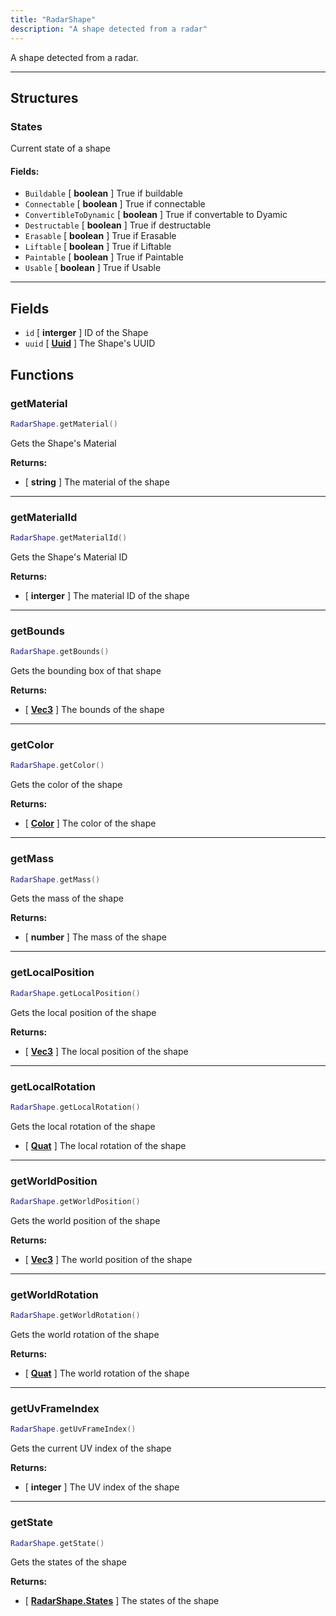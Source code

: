 ```yaml
---
title: "RadarShape"
description: "A shape detected from a radar"
---
```


A shape detected from a radar.

---

## Structures

### States

Current state of a shape

#### Fields:

- `Buildable` [ **boolean** ] True if buildable
- `Connectable` [ **boolean** ] True if connectable
- `ConvertibleToDynamic` [ **boolean** ] True if convertable to Dyamic
- `Destructable` [ **boolean** ] True if destructable
- `Erasable` [ **boolean** ] True if Erasable
- `Liftable` [ **boolean** ] True if Liftable
- `Paintable` [ **boolean** ] True if Paintable
- `Usable` [ **boolean** ] True if Usable

---

## Fields

- `id` [ **interger** ] ID of the Shape
- `uuid` [ **[Uuid](https://scrapmechanicdocs.com/docs/Game-Script-Environment/Userdata/Uuid/)** ] The Shape's UUID

## Functions

### getMaterial

```lua
RadarShape.getMaterial()
```

Gets the Shape's Material

**Returns:**
- [ **string** ] The material of the shape

---

### getMaterialId

```lua
RadarShape.getMaterialId()
```

Gets the Shape's Material ID

**Returns:**
- [ **interger** ] The material ID of the shape

---

### getBounds

```lua
RadarShape.getBounds()
```

Gets the bounding box of that shape

**Returns:**
- [ **[Vec3](https://scrapmechanicdocs.com/docs/Game-Script-Environment/Userdata/Vec3/)** ] The bounds of the shape

---

### getColor

```lua
RadarShape.getColor()
```

Gets the color of the shape

**Returns:**
- [ **[Color](https://scrapmechanicdocs.com/docs/Game-Script-Environment/Userdata/Color/)** ] The color of the shape

---

### getMass

```lua
RadarShape.getMass()
```

Gets the mass of the shape

**Returns:**
- [ **number** ] The mass of the shape

---

### getLocalPosition

```lua
RadarShape.getLocalPosition()
```

Gets the local position of the shape

**Returns:**
- [ **[Vec3](https://scrapmechanicdocs.com/docs/Game-Script-Environment/Userdata/Vec3/)** ] The local position of the shape

---

### getLocalRotation

```lua
RadarShape.getLocalRotation()
```

Gets the local rotation of the shape
- [ **[Quat](https://scrapmechanicdocs.com/docs/Game-Script-Environment/Userdata/Quat/)** ] The local rotation of the shape

---

### getWorldPosition

```lua
RadarShape.getWorldPosition()
```

Gets the world position of the shape

**Returns:**
- [ **[Vec3](https://scrapmechanicdocs.com/docs/Game-Script-Environment/Userdata/Vec3/)** ] The world position of the shape

---

### getWorldRotation

```lua
RadarShape.getWorldRotation()
```

Gets the world rotation of the shape

**Returns:**
- [ **[Quat](https://scrapmechanicdocs.com/docs/Game-Script-Environment/Userdata/Quat/)** ] The world rotation of the shape

---

### getUvFrameIndex

```lua
RadarShape.getUvFrameIndex()
```

Gets the current UV index of the shape

**Returns:**
- [ **integer** ] The UV index of the shape

---

### getState

```lua
RadarShape.getState()
```

Gets the states of the shape

**Returns:**
- [ **[RadarShape.States](#states)** ] The states of the shape
